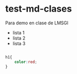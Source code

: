 # test-md-clases
Para demo en clase de LMSGI

- lista 1
- lista 2 
- lista 3
```css

h1{
    color:red;
}
```